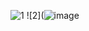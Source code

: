 ![1](https://github.com/KrzysztofBojarczuk/movie-reviews/assets/69596796/edbb2be9-fd73-4f1e-80ca-961e9f617209)
![2](![image](https://github.com/KrzysztofBojarczuk/movie-reviews/assets/69596796/db8ad5ae-a0fe-4fa4-9a0e-e8cd11e6eaca)
